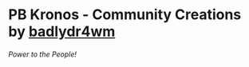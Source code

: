 # PB Kronos - Community Creations by [badlydr4wm](oblox.com/users/879419296/profile)
###### Power to the People!
